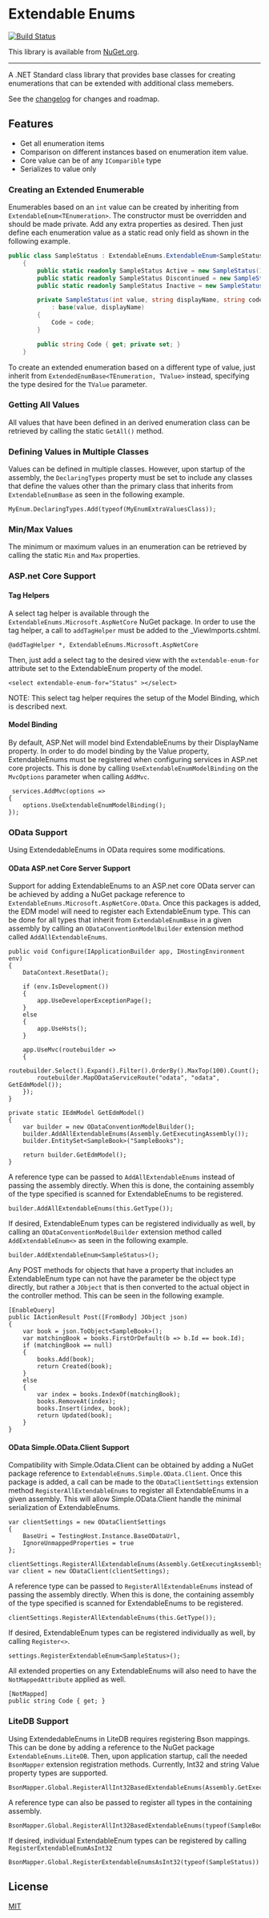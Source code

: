 # Extendable Enums
[![Build Status](https://kyleherzog.visualstudio.com/ExtendableEnums/_apis/build/status/ExtendableEnums?branchName=develop)](https://kyleherzog.visualstudio.com/ExtendableEnums/_build/latest?definitionId=2?branchName=develop)

This library is available from [NuGet.org](https://www.nuget.org/packages/ExtendableEnums/).

--------------------------

A .NET Standard class library that provides base classes for creating enumerations that can be extended with additional class memebers. 

See the [changelog](CHANGELOG.md) for changes and roadmap.

## Features

- Get all enumeration items
- Comparison on different instances based on enumeration item value.
- Core value can be of any `IComparible` type
- Serializes to value only

### Creating an Extended Enumerable
Enumerables based on an `int` value can be created by inheriting from `ExtendableEnum<TEnumeration>`. The constructor must be overridden and should be made private.  Add any extra properties as desired.  Then just define each enumeration value as a static read only field as shown in the following example.


```c#
public class SampleStatus : ExtendableEnums.ExtendableEnum<SampleStatus>
    {
        public static readonly SampleStatus Active = new SampleStatus(1, nameof(Active), "ACT");
        public static readonly SampleStatus Discontinued = new SampleStatus(2, nameof(Discontinued), "DIS");
        public static readonly SampleStatus Inactive = new SampleStatus(3, nameof(Inactive), "INA");

        private SampleStatus(int value, string displayName, string code)
            : base(value, displayName)
        {
            Code = code;
        }

        public string Code { get; private set; }
    }
```

To create an extended enumeration based on a different type of value, just inherit from `ExtendedEnumBase<TEnumeration, TValue>` instead, specifying the type desired for the `TValue` parameter.

### Getting All Values
All values that have been defined in an derived enumeration class can be retrieved by calling the static `GetAll()` method.

### Defining Values in Multiple Classes
Values can be defined in multiple classes.  However, upon startup of the assembly, the `DeclaringTypes` property must be set to include any classes that define the values other than the primary class that inherits from `ExtendableEnumBase` as seen in the following example.
```
MyEnum.DeclaringTypes.Add(typeof(MyEnumExtraValuesClass));
```

### Min/Max Values
The minimum or maximum values in an enumeration can be retrieved by calling the static `Min` and `Max` properties.

### ASP.net Core Support

#### Tag Helpers
A select tag helper is available through the `ExtendableEnums.Microsoft.AspNetCore` NuGet package. In order to use the tag helper, a call to `addTagHelper` must be added to the \_ViewImports.cshtml.
```
@addTagHelper *, ExtendableEnums.Microsoft.AspNetCore
```

Then, just add a select tag to the desired view with the `extendable-enum-for` attribute set to the ExtendableEnum property of the model.
```
<select extendable-enum-for="Status" ></select>
```

NOTE: This select tag helper requires the setup of the Model Binding, which is described next.

#### Model Binding
By default, ASP.Net will model bind ExtendableEnums by their DisplayName property.  In order to do model binding by the Value property, ExtendableEnums must be registered when configuring services in ASP.net core projects.  This is done by calling `UseExtendableEnumModelBinding` on the `MvcOptions` parameter when calling `AddMvc`.
```
 services.AddMvc(options =>
{
    options.UseExtendableEnumModelBinding();
});
```

### OData Support
Using ExtendedableEnums in OData requires some modifications.

#### OData ASP.net Core Server Support
Support for adding ExtendableEnums to an ASP.net core OData server can be achieved by adding a NuGet package reference to `ExtendableEnums.Microsoft.AspNetCore.OData`.  Once this packages is added, the EDM model will need to register each ExtendableEnum type.  This can be done for all types that inherit from `ExtendableEnumBase` in a given assembly by calling an `ODataConventionModelBuilder` extension method called `AddAllExtendableEnums`. 
```
public void Configure(IApplicationBuilder app, IHostingEnvironment env)
{
    DataContext.ResetData();

    if (env.IsDevelopment())
    {
        app.UseDeveloperExceptionPage();
    }
    else
    {
        app.UseHsts();
    }

    app.UseMvc(routebuilder =>
    {
        routebuilder.Select().Expand().Filter().OrderBy().MaxTop(100).Count();
        routebuilder.MapODataServiceRoute("odata", "odata", GetEdmModel());
    });
}

private static IEdmModel GetEdmModel()
{
    var builder = new ODataConventionModelBuilder();
    builder.AddAllExtendableEnums(Assembly.GetExecutingAssembly());
    builder.EntitySet<SampleBook>("SampleBooks");

    return builder.GetEdmModel();
}
```

A reference type can be passed to `AddAllExtendableEnums` instead of passing the assembly directly.  When this is done, the containing assembly of the type specified is scanned for ExtendableEnums to be registered.

```
builder.AddAllExtendableEnums(this.GetType());
```


If desired, ExtendableEnum types can be registered individually as well, by calling an `ODataConventionModelBuilder` extension method called `AddExtendableEnum<>` as seen in the following example.
```
builder.AddExtendableEnum<SampleStatus>();
```

Any POST methods for objects that have a property that includes an ExtendableEnum type can not have the parameter be the object type directly, but rather a `JObject` that is then converted to the actual object in the controller method.  This can be seen in the following example.
```        
[EnableQuery]
public IActionResult Post([FromBody] JObject json)
{
    var book = json.ToObject<SampleBook>();
    var matchingBook = books.FirstOrDefault(b => b.Id == book.Id);
    if (matchingBook == null)
    {
        books.Add(book);
        return Created(book);
    }
    else
    {
        var index = books.IndexOf(matchingBook);
        books.RemoveAt(index);
        books.Insert(index, book);
        return Updated(book);
    }
}
```

#### OData Simple.OData.Client Support
Compatibility with Simple.Odata.Client can be obtained by adding a NuGet package reference to `ExtendableEnums.Simple.OData.Client`. Once this package is added, a call can be made to the `ODataClientSettings` extension method `RegisterAllExtendableEnums` to register all ExtendableEnums in a given assembly.  This will allow Simple.OData.Client handle the minimal serialization of ExtendableEnums.  
```
var clientSettings = new ODataClientSettings
{
    BaseUri = TestingHost.Instance.BaseODataUrl,
    IgnoreUnmappedProperties = true
};

clientSettings.RegisterAllExtendableEnums(Assembly.GetExecutingAssembly());
var client = new ODataClient(clientSettings);
```
A reference type can be passed to `RegisterAllExtendableEnums` instead of passing the assembly directly.  When this is done, the containing assembly of the type specified is scanned for ExtendableEnums to be registered.

```
clientSettings.RegisterAllExtendableEnums(this.GetType());
```

If desired, ExtendableEnum types can be registered individually as well, by calling `Register<>`.
```
settings.RegisterExtendableEnum<SampleStatus>();
```

All extended properties on any ExtendableEnums will also need to have the `NotMappedAttribute` applied as well.
```        
[NotMapped]
public string Code { get; }
```

### LiteDB Support
Using ExtendedableEnums in LiteDB requires registering Bson mappings.  This can be done by adding a reference to the NuGet package `ExtendableEnums.LiteDB`.  Then, upon application startup, call the needed `BsonMapper` extension registration methods.  Currently, Int32 and string Value property types are supported.

```
BsonMapper.Global.RegisterAllInt32BasedExtendableEnums(Assembly.GetExecutingAssembly());
```

A reference type can also be passed to register all types in the containing assembly.

```
BsonMapper.Global.RegisterAllInt32BasedExtendableEnums(typeof(SampleBook));
```

If desired, individual ExtendableEnum types can be registered by calling `RegisterExtendableEnumAsInt32`
```
BsonMapper.Global.RegisterExtendableEnumsAsInt32(typeof(SampleStatus))
```
## License
[MIT](LICENSE)